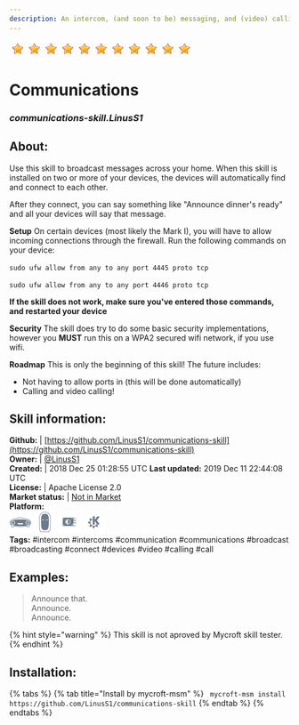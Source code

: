 ```yaml
---  
description: An intercom, (and soon to be) messaging, and (video) calling skill for Mycroft!  
---  
```

![](../.gitbook/assets/star.png)![](../.gitbook/assets/star.png)![](../.gitbook/assets/star.png)![](../.gitbook/assets/star.png)![](../.gitbook/assets/star.png)![](../.gitbook/assets/star.png)![](../.gitbook/assets/star.png)![](../.gitbook/assets/star.png)![](../.gitbook/assets/star.png)![](../.gitbook/assets/star.png)![](../.gitbook/assets/star.png)  
# Communications  
### _communications-skill.LinusS1_  
## About:  
Use this skill to broadcast messages across your home.
When this skill is installed on two or more of your devices, the devices will automatically find and connect to each other.

After they connect, you can say something like "Announce dinner's ready" and all your devices will say that message.

**Setup**
On certain devices (most likely the Mark I), you will have to allow incoming connections through the firewall. Run the following commands on your device:

`sudo ufw allow from any to any port 4445 proto tcp`

`sudo ufw allow from any to any port 4446 proto tcp`

**If the skill does not work, make sure you've entered those commands, and restarted your device**

**Security**
The skill does try to do some basic security implementations, however you **MUST** run this on a WPA2 secured wifi network, if you use wifi.

**Roadmap**
This is only the beginning of this skill!
The future includes:
- Not having to allow ports in (this will be done automatically)
- Calling and video calling!

## Skill information:  
**Github:** | [https://github.com/LinusS1/communications-skill](https://github.com/LinusS1/communications-skill)  
**Owner:** | [@LinusS1](https://github.com/LinusS1)  
**Created:** | 2018 Dec 25 01:28:55 UTC  **Last updated:** 2019 Dec 11 22:44:08 UTC  
**License:** | Apache License 2.0  
**Market status:** | [Not in Market](https://market.mycroft.ai/skill/)  
**Platform:**  
 ![](../.gitbook/assets/mark-1-icon.png)  ![](../.gitbook/assets/mark-2-icon.png)  ![](../.gitbook/assets/picroft-icon.png)  ![](../.gitbook/assets/kde.png)   
**Tags:** \#intercom \#intercoms \#communication \#communications \#broadcast \#broadcasting \#connect \#devices \#video \#calling \#call   
## Examples:  
> Announce that.  
> Announce.  
> Announce.  
  
{% hint style="warning" %}
This skill is not aproved by Mycroft skill tester.
{% endhint %}
    
## Installation:  
{% tabs %}
{% tab title="Install by mycroft-msm" %}
``` mycroft-msm install https://github.com/LinusS1/communications-skill```
{% endtab %}
  {% endtabs %}
  